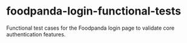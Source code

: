 # foodpanda-login-functional-tests
Functional test cases for the Foodpanda login page to validate core authentication features.
